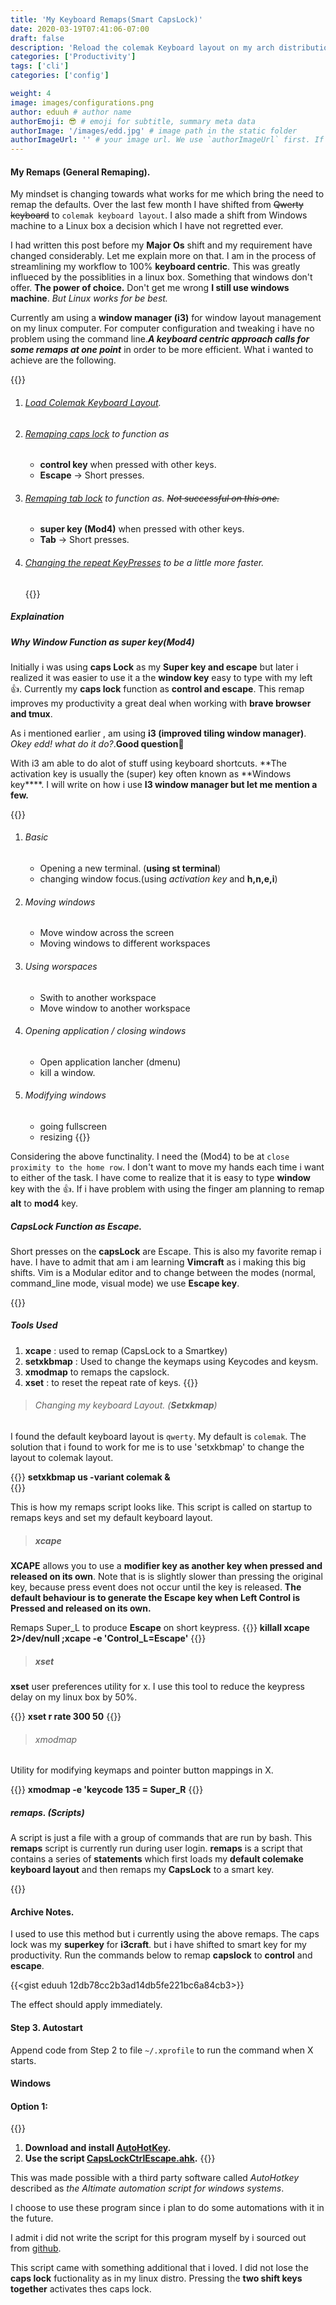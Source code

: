 ```yaml
---
title: 'My Keyboard Remaps(Smart CapsLock)'
date: 2020-03-19T07:41:06-07:00
draft: false
description: 'Reload the colemak Keyboard layout on my arch distributions and Remaping caps lock to function primary as Escape on short presses and Control when pressed with other keys'
categories: ['Productivity']
tags: ['cli']
categories: ['config']

weight: 4
image: images/configurations.png
author: eduuh # author name
authorEmoji: 😎 # emoji for subtitle, summary meta data
authorImage: '/images/edd.jpg' # image path in the static folder
authorImageUrl: '' # your image url. We use `authorImageUrl` first. If not set, we use `authorImage`.
---
```


#### My Remaps (General Remaping).

My mindset is changing towards what works for me which bring the need to remap the defaults. Over the last few month I have shifted from ~~Qwerty keyboard~~ to `colemak keyboard layout`. I also made a shift from Windows machine to a Linux box a decision which I have not regretted ever.

I had written this post before my **Major Os** shift and my requirement have changed considerably. Let me explain more on that. I am in the process of streamlining my workflow to 100% **keyboard centric**. This was greatly influeced by the possiblities in a linux box. Something that windows don't offer. **The power of choice.** Don't get me wrong **I still use windows machine**. _But Linux works for be best._

Currently am using a **window manager (i3)** for window layout management on my linux computer. For computer configuration and tweaking i have no problem using the command line.**_A keyboard centric approach calls for some remaps at one point_** in order to be more efficient. What i wanted to achieve are the following.

{{<boxmd>}}

1. ###### [Load Colemak Keyboard Layout]().
2. ###### [Remaping caps lock]() to function as
   - **control key** when pressed with other keys.
   - **Escape** -> Short presses.
3. ###### [Remaping tab lock]() to function as. ~~Not successful on this one.~~
   - **super key (Mod4)** when pressed with other keys.
   - **Tab** -> Short presses.
4. ###### [Changing the repeat KeyPresses]() to be a little more faster.
   {{</boxmd>}}

##### Explaination

##### Why Window Function as _super key(Mod4)_

Initially i was using **caps Lock** as my **Super key and escape** but later i realized it was easier to use it a the **window key** easy to type with my left 👍. Currently my **caps lock** function as **control and escape**. This remap improves my productivity a great deal when working with **brave browser and tmux**.

As i mentioned earlier , am using **i3 (improved tiling window manager)**. _Okey edd! what do it do?_.**Good question**👏

With i3 am able to do alot of stuff using keyboard shortcuts. **The activation key is usually the (super) key often known as **Windows key\*\*\*\*. I will write on how i use **I3 window manager but let me mention a few.**

{{<boxmd>}}

1. ###### Basic
   - Opening a new terminal. (**using st terminal**)
   - changing window focus.(using _activation key_ and **h,n,e,i**)
2. ###### Moving windows
   - Move window across the screen
   - Moving windows to different workspaces
3. ###### Using worspaces
   - Swith to another workspace
   - Move window to another workspace
4. ###### Opening application / closing windows
   - Open application lancher (dmenu)
   - kill a window.
5. ###### Modifying windows
   - going fullscreen
   - resizing
     {{</boxmd>}}

Considering the above functinality. I need the (Mod4) to be at `close proximity to the home row`. I don't want to move my hands each time i want to either of the task. I have come to realize that it is easy to type **window** key with the 👍. If i have problem with using the finger am planning to remap **alt** to **mod4** key.

##### CapsLock Function as **Escape**.

Short presses on the **capsLock** are Escape. This is also my favorite remap i have. I have to admit that am i am learning **Vimcraft** as i making this big shifts. Vim is a Modular editor and to change between the modes (normal, command_line mode, visual mode) we use **Escape key**.

{{<boxmd>}}

##### _Tools Used_

1. **xcape** : used to remap (CapsLock to a Smartkey)
2. **setxkbmap** : Used to change the keymaps using Keycodes and keysm.
3. **xmodmap** to remaps the capslock.
4. **xset** : to reset the repeat rate of keys.
   {{</boxmd>}}

> ###### Changing my keyboard Layout. (**Setxkmap**)

I found the default keyboard layout is `qwerty`. My default is `colemak`. The solution that i found to work for me is to use 'setxkbmap' to change the layout to colemak layout.

{{<boxmd>}}
**setxkbmap us -variant colemak &**  
{{</boxmd>}}

This is how my remaps script looks like. This script is called on startup to remaps keys and set my default keyboard layout.

> ##### xcape

**XCAPE** allows you to use a **modifier key as another key when pressed and released on its own**. Note that is is slightly slower than pressing the original key, because press event does not occur until the key is released. **The default behaviour is to generate the Escape key when Left Control is Pressed and released on its own.**

Remaps Super_L to produce **Escape** on short keypress.
{{<boxmd>}}
**killall xcape 2>/dev/null ;xcape -e 'Control_L=Escape'**
{{</boxmd>}}

> ##### xset

**xset** user preferences utility for x. I use this tool to reduce the keypress delay on my linux box by 50%.

{{<boxmd>}}
**xset r rate 300 50**
{{</boxmd>}}

> ###### xmodmap

Utility for modifying keymaps and pointer button mappings in X.

{{<boxmd>}}
**xmodmap -e 'keycode 135 = Super_R**
{{</boxmd>}}

##### remaps. (Scripts)

A script is just a file with a group of commands that are run by bash. This **remaps** script is currently run during user login. **remaps** is a script that contains a series of **statements** which first loads my **default colemake keyboard layout** and then remaps my **CapsLock** to a smart key.

{{<gist eduuh fd8e5693e17fd62d016aaa4a276095ab>}}

#### Archive Notes.

I used to use this method but i currently using the above remaps. The caps lock was my **superkey** for **i3craft**. but i have shifted to smart key for my productivity.
Run the commands below to remap **capslock** to **control** and **escape**.

{{<gist eduuh 12db78cc2b3ad14db5fe221bc6a84cb3>}}

The effect should apply immediately.

#### Step 3. Autostart

Append code from Step 2 to file `~/.xprofile` to run the command when X starts.

#### Windows

#### Option 1:

{{<boxmd>}}

1. **Download and install [AutoHotKey](https://autohotkey.com/).**
2. **Use the script [CapsLockCtrlEscape.ahk](https://github.com/eduuh/ahk-caps-ctrl-esc).**
   {{</boxmd>}}

This was made possible with a third party software called _AutoHotkey_ described as _the Altimate automation script for windows systems_.

I choose to use these program since i plan to do some automations with it in the future.

I admit i did not write the script for this program myself by i sourced out from [github](https://github.com/eduuh/ahk-caps-ctrl-esc).

This script came with something additional that i loved. I did not lose the **caps lock** fuctionality as in my linux distro. Pressing the **two shift keys together** activates thes caps lock.
